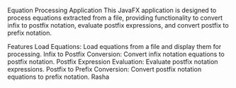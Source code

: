 Equation Processing Application
This JavaFX application is designed to process equations extracted from a file, providing functionality to convert infix to postfix notation, evaluate postfix expressions, and convert postfix to prefix notation.

Features
Load Equations: Load equations from a file and display them for processing.
Infix to Postfix Conversion: Convert infix notation equations to postfix notation.
Postfix Expression Evaluation: Evaluate postfix notation expressions.
Postfix to Prefix Conversion: Convert postfix notation equations to prefix notation.
Rasha
